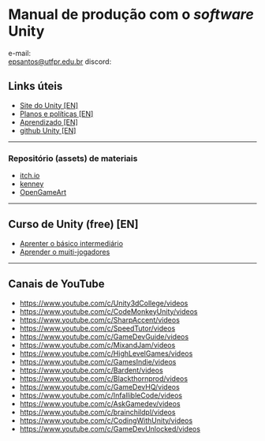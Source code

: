 # Manual de produção com o _software_ Unity
e-mail:<br>epsantos@utfpr.edu.br
discord:<epbsantos>

## Links úteis
- [Site do Unity [EN]](https://unity.com/)
- [Planos e políticas [EN]](https://store.unity.com/#plans-individual)
- [Aprendizado [EN]](https://learn.unity.com/)
- [github Unity [EN]](https://github.com/Unity-Technologies)
---------------
### Repositório (assets) de materiais
- [itch.io](https://itch.io/game-assets/free)
- [kenney](https://kenney.nl/assets/)
- [OpenGameArt](https://opengameart.org/)

------------------
## Curso de Unity (free) [EN]
- [Aprenter o básico intermediário](https://www.youtube.com/watch?v=AmGSEH7QcDg)
- [Aprender o muiti-jogadores](https://www.youtube.com/watch?v=7glCsF9fv3s)


--------------------

## Canais de YouTube
- https://www.youtube.com/c/Unity3dCollege/videos
- https://www.youtube.com/c/CodeMonkeyUnity/videos
- https://www.youtube.com/c/SharpAccent/videos
- https://www.youtube.com/c/SpeedTutor/videos
- https://www.youtube.com/c/GameDevGuide/videos
- https://www.youtube.com/c/MixandJam/videos
- https://www.youtube.com/c/HighLevelGames/videos
- https://www.youtube.com/c/GamesIndie/videos
- https://www.youtube.com/c/Bardent/videos
- https://www.youtube.com/c/Blackthornprod/videos
- https://www.youtube.com/c/GameDevHQ/videos
- https://www.youtube.com/c/InfallibleCode/videos
- https://www.youtube.com/c/AskGamedev/videos
- https://www.youtube.com/c/brainchildpl/videos
- https://www.youtube.com/c/CodingWithUnity/videos
- https://www.youtube.com/c/GameDevUnlocked/videos


